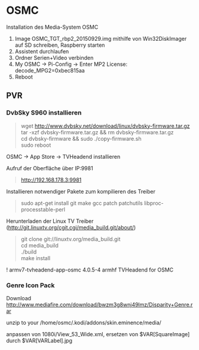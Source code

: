 OSMC
====

Installation des Media-System OSMC

1. Image OSMC_TGT_rbp2_20150929.img mithilfe von Win32DiskImager auf SD schreiben,     Raspberry starten
2. Assistent durchlaufen
3. Ordner Serien+Video verbinden
4. My OSMC -> Pi-Config -> Enter MP2 License: decode_MPG2=0xbec815aa
5. Reboot

PVR 
-----

### DvbSky S960 installieren ###
> wget http://www.dvbsky.net/download/linux/dvbsky-firmware.tar.gz  
> tar -xzf dvbsky-firmware.tar.gz && rm dvbsky-firmware.tar.gz  
> cd dvbsky-firmware && sudo ./copy-firmware.sh  
> sudo reboot  

OSMC -> App Store -> TVHeadend installieren

Aufruf der Oberfläche über IP:9981
> http://192.168.178.3:9981

Installieren notwendiger Pakete zum kompilieren des Treiber
> sudo apt-get install git make gcc patch patchutils libproc-processtable-perl   

Herunterladen der Linux TV Treiber (http://git.linuxtv.org/cgit.cgi/media_build.git/about/)  
> git clone git://linuxtv.org/media_build.git  
> cd media_build  
> ./build   
> make install

! armv7-tvheadend-app-osmc             4.0.5-4                      armhf        TVHeadend for OSMC


### Genre Icon Pack ###
Download http://www.mediafire.com/download/bwzm3g8wnj49lmz/Disparity+Genre.rar

unzip to your /home/osmc/.kodi/addons/skin.eminence/media/

anpassen von 1080i/View_53_Wide.xml, ersetzen von $VAR[SquareImage] durch $VAR[VARLabel].jpg
